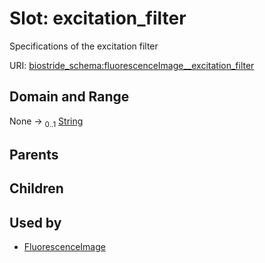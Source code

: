 
# Slot: excitation_filter

Specifications of the excitation filter

URI: [biostride_schema:fluorescenceImage__excitation_filter](https://w3id.org/biostride/schema/fluorescenceImage__excitation_filter)


## Domain and Range

None &#8594;  <sub>0..1</sub> [String](types/String.md)

## Parents


## Children


## Used by

 * [FluorescenceImage](FluorescenceImage.md)

